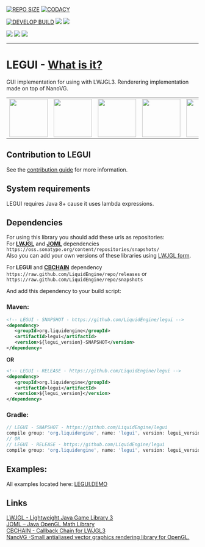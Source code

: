 [![REPO SIZE](https://img.shields.io/github/repo-size/LiquidEngine/legui.svg?style=for-the-badge)]()
[![CODACY](https://img.shields.io/codacy/grade/e3a864cc6d6a4f08938a7b368bdb35da.svg?style=for-the-badge)](https://www.codacy.com/app/LiquidEngine/legui)

[![DEVELOP BUILD](https://img.shields.io/jenkins/s/http/jenkins.liquidengine.tk/job/LEGUI_DEVELOP.svg?label=develop&style=for-the-badge)](http://jenkins.liquidengine.tk/job/LEGUI_DEVELOP/)
[![](https://img.shields.io/jenkins/s/http/jenkins.liquidengine.tk/job/LEGUI_SNAPSHOTS.svg?label=snapshot&style=for-the-badge)](http://jenkins.liquidengine.tk/job/LEGUI_SNAPSHOTS/)
[![](https://img.shields.io/jenkins/s/http/jenkins.liquidengine.tk/job/LEGUI_RELEASES.svg?label=release&style=for-the-badge)](http://jenkins.liquidengine.tk/job/LEGUI_RELEASES/)

[![](https://img.shields.io/badge/dynamic/json.svg?label=develop&colorB=00796b&prefix=&suffix=&query=$.version&uri=http%3A%2F%2Fjenkins.liquidengine.tk%2Fjob%2FLEGUI_DEVELOP%2FlastBuild%2Fartifact%2FfullVersion.json&style=for-the-badge)]()
[![](https://img.shields.io/badge/dynamic/json.svg?label=snapshot&colorB=00796b&prefix=&suffix=&query=$.version&uri=http%3A%2F%2Fjenkins.liquidengine.tk%2Fjob%2FLEGUI_SNAPSHOTS%2FlastBuild%2Fartifact%2FfullVersion.json&style=for-the-badge)]()
[![](https://img.shields.io/badge/dynamic/json.svg?label=release&colorB=00796b&prefix=&suffix=&query=$.version&uri=http%3A%2F%2Fjenkins.liquidengine.tk%2Fjob%2FLEGUI_RELEASES%2FlastBuild%2Fartifact%2FfullVersion.json&style=for-the-badge)]()

___
# LEGUI - [What is it?](https://liquidengine.github.io/legui/)  
GUI implementation for using with LWJGL3.
Renderering implementation made on top of NanoVG.
<table>
  <tr>
    <td><img src="https://liquidengine.github.io/legui/images/demo/0.bmp" height="100px"/></td>
    <td><img src="https://liquidengine.github.io/legui/images/demo/55.bmp" height="100px"/></td>
    <td><img src="https://liquidengine.github.io/legui/images/demo/209.bmp" height="100px"/></td>
    <td><img src="https://liquidengine.github.io/legui/images/demo/646.bmp" height="100px"/></td>
    <td><img src="https://liquidengine.github.io/legui/images/demo/813.bmp" height="100px"/></td>
  </tr>
</table>

## Contribution to LEGUI
See the [contribution guide](CONTRIBUTING.md) for more information.

## System requirements
LEGUI requires Java 8+ cause it uses lambda expressions.

## Dependencies
For using this library you should add these urls as repositories:  
For **[LWJGL](https://github.com/LWJGL/lwjgl3)** and **[JOML](https://github.com/JOML-CI/JOML)** dependencies  
`https://oss.sonatype.org/content/repositories/snapshots/`  
Also you can add your own versions of these libraries using [LWJGL form](https://www.lwjgl.org/download).

For **LEGUI** and **[CBCHAIN](https://github.com/LiquidEngine/cbchain)** dependency  
`https://raw.github.com/LiquidEngine/repo/releases` or  
`https://raw.github.com/LiquidEngine/repo/snapshots` 

And add this dependency to your build script:  
### Maven:
 ```xml
<!-- LEGUI - SNAPSHOT - https://github.com/LiquidEngine/legui -->
<dependency>
    <groupId>org.liquidengine</groupId>
    <artifactId>legui</artifactId>
    <version>${legui_version}-SNAPSHOT</version>
</dependency>
 ```
**OR** 
 ```xml
<!-- LEGUI - RELEASE - https://github.com/LiquidEngine/legui -->
<dependency>
    <groupId>org.liquidengine</groupId>
    <artifactId>legui</artifactId>
    <version>${legui_version}</version>
</dependency>
 ```
### Gradle:
  ```groovy
// LEGUI - SNAPSHOT - https://github.com/LiquidEngine/legui
compile group: 'org.liquidengine', name: 'legui', version: legui_version + '-SNAPSHOT', changing: true;
// OR
// LEGUI - RELEASE - https://github.com/LiquidEngine/legui
compile group: 'org.liquidengine', name: 'legui', version: legui_version, changing: true;
  ```
  
## Examples:
All examples located here: 
[LEGUI.DEMO](https://github.com/LiquidEngine/legui.demo)

## Links
[LWJGL - Lightweight Java Game Library 3](https://github.com/LWJGL/lwjgl3)  
[JOML – Java OpenGL Math Library](https://github.com/JOML-CI/JOML)  
[CBCHAIN - Callback Chain for LWJGL3](https://github.com/LiquidEngine/cbchain)  
[NanoVG -Small antialiased vector graphics rendering library for OpenGL.](https://github.com/memononen/nanovg)  
